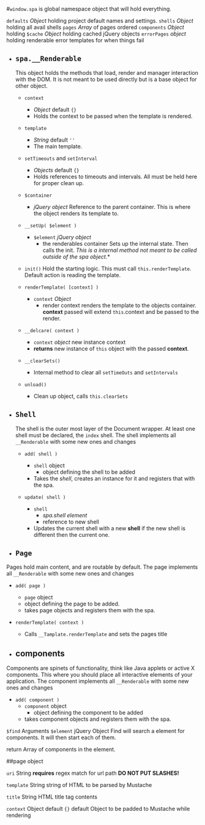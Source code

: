 
#`window.spa`
is global namespace object that will hold everything.

`defaults` *Object* holding project default names and settings.
`shells` *Object* holding all avail shells
`pages` *Array* of pages ordered
`components` *Object* holding
`$cache` *Object* holding cached jQuery objects
`errorPages` *object* holding renderable error templates for when things fail
 

* ## `spa.__Renderable`
  This object holds the methods that load, render and manager interaction with the DOM. It is not meant to be used directly but is a base object for other object.
 
  * `context`
    * *Object* default `{}`
    * Holds the context to be passed when the template is rendered.
 
  * `template`
    * *String* default `''`
    * The main template.
 
  * `setTimeouts` and `setInterval`
    * *Objects* default `{}`
    * Holds references to timeouts and intervals. All must be held here for proper clean up.
 
  * `$container`
    * *jQuery object*
    Reference to the parent container. This is where the object renders its template to.
 
  * `__setUp( $element )`
    * `$element` *jQuery object*
      * the renderables container
    Sets up the internal state. Then calls the init.
    *This is a internal method not meant to be called outside of the spa object.**
 
  * `init()`
    Hold the starting logic. This must call `this.renderTemplate`. Default action is reading the template.
 
  * `renderTemplate( [context] )`
    * `context` *Object* 
      * render context
    renders the template to the objects container. **context** passed will extend `this`.context and be passed to the render.

  * `__delcare( context )`
    * `context` *object* new instance context
    * **returns** new instance of `this` object with the passed **context**.

  * `__clearSets()`
    * Internal method to clear all `setTimeOuts` and `setIntervals`

  * `unload()`
    * Clean up object, calls `this.clearSets`


* ## `Shell` 
  The shell is the outer most layer of the Document wrapper. At least one shell must be declared, the `index` shell. The shell implements all `__Renderable` with some new ones and changes

  * `add( shell )`
    * `shell` object
      * object defining the shell to be added
    * Takes the *shell*, creates an instance for it and registers that with the spa.

  * `update( shell )`
    * `shell`
   		* *spa.shell element*
      * reference to new shell
    * Updates the  current shell with a new **shell** if the new shell is different then the current one.


* ## `Page`
Pages hold main content, and are routable by default. The page implements all `__Renderable` with some new ones and changes

  * `add( page )`
	* `page` object
	* object defining the page to be added.
    * takes page objects and registers them with the spa.

  * `renderTemplate( context )`
    * Calls `__Tamplate.renderTemplate` and sets the pages title


* ## components
Components are spinets of functionality, think like Java applets or active X components. This where you should place all interactive elements of your application. The component implements all `__Renderable` with some new ones and changes

  * `add( component )`
	* `component` object
	  * object defining the component to be added
    * takes component objects and registers them with the spa.


`$find`
Arguments
	`$element` jQuery Object 
Find will search a element for components. It will then start each of them.

return Array of components in the element.



##page object

`uri` String **requires**
	regex match for url path
	**DO NOT PUT SLASHES!**

`template` String
	string of HTML to be parsed by Mustache

`title` String
	HTML title tag contents

`context` Object default `{}`
	default Object to be padded to Mustache while rendering
